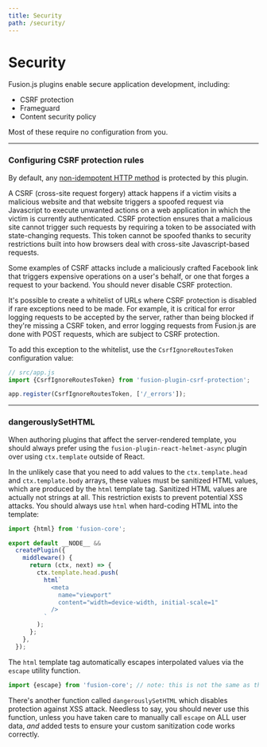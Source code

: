 ```yaml
---
title: Security
path: /security/
---
```


# Security

Fusion.js plugins enable secure application development, including:

- CSRF protection
- Frameguard
- Content security policy

Most of these require no configuration from you.

---

### Configuring CSRF protection rules

By default, any [non-idempotent HTTP method](http://restcookbook.com/HTTP%20Methods/idempotency/) is protected by this plugin.

A CSRF (cross-site request forgery) attack happens if a victim visits a malicious website and that website triggers a spoofed request via Javascript to execute unwanted actions on a web application in which the victim is currently authenticated. CSRF protection ensures that a malicious site cannot trigger such requests by requiring a token to be associated with state-changing requests. This token cannot be spoofed thanks to security restrictions built into how browsers deal with cross-site Javascript-based requests.

Some examples of CSRF attacks include a maliciously crafted Facebook link that triggers expensive operations on a user's behalf, or one that forges a request to your backend. You should never disable CSRF protection.

It's possible to create a whitelist of URLs where CSRF protection is disabled if rare exceptions need to be made. For example, it is critical for error logging requests to be accepted by the server, rather than being blocked if they're missing a CSRF token, and error logging requests from Fusion.js are done with POST requests, which are subject to CSRF protection.

To add this exception to the whitelist, use the `CsrfIgnoreRoutesToken` configuration value:

```js
// src/app.js
import {CsrfIgnoreRoutesToken} from 'fusion-plugin-csrf-protection';

app.register(CsrfIgnoreRoutesToken, ['/_errors']);
```

---

### dangerouslySetHTML

When authoring plugins that affect the server-rendered template, you should always prefer using the `fusion-plugin-react-helmet-async` plugin over using `ctx.template` outside of React.

In the unlikely case that you need to add values to the `ctx.template.head` and `ctx.template.body` arrays, these values must be sanitized HTML values, which are produced by the `html` template tag. Sanitized HTML values are actually not strings at all. This restriction exists to prevent potential XSS attacks. You should always use `html` when hard-coding HTML into the template:

```js
import {html} from 'fusion-core';

export default __NODE__ &&
  createPlugin({
    middleware() {
      return (ctx, next) => {
        ctx.template.head.push(
          html`
            <meta
              name="viewport"
              content="width=device-width, initial-scale=1"
            />
          `
        );
      };
    },
  });
```

The `html` template tag automatically escapes interpolated values via the `escape` utility function.

```js
import {escape} from 'fusion-core'; // note: this is not the same as the global.escape function!
```

There's another function called `dangerouslySetHTML` which disables protection against XSS attack. Needless to say, you should never use this function, unless you have taken care to manually call `escape` on ALL user data, _and_ added tests to ensure your custom sanitization code works correctly.
